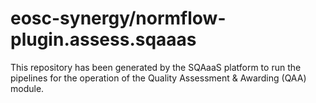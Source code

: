 <!--
SPDX-FileCopyrightText: Copyright contributors to the Software Quality Assurance as a Service (SQAaaS) project <sqaaas@ibergrid.eu>

SPDX-License-Identifier: GPL-3.0-only
-->

# eosc-synergy/normflow-plugin.assess.sqaaas
This repository has been generated by the SQAaaS platform to run the pipelines
for the operation of the
Quality Assessment & Awarding (QAA)
module.
